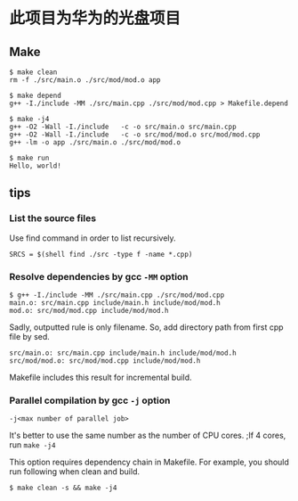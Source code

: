 # 此项目为华为的光盘项目

## Make

~~~
$ make clean
rm -f ./src/main.o ./src/mod/mod.o app

$ make depend
g++ -I./include -MM ./src/main.cpp ./src/mod/mod.cpp > Makefile.depend

$ make -j4
g++ -O2 -Wall -I./include   -c -o src/main.o src/main.cpp
g++ -O2 -Wall -I./include   -c -o src/mod/mod.o src/mod/mod.cpp
g++ -lm -o app ./src/main.o ./src/mod/mod.o

$ make run
Hello, world!
~~~


## tips

### List the source files
Use find command in order to list recursively.

~~~
SRCS = $(shell find ./src -type f -name *.cpp)
~~~

### Resolve dependencies by gcc `-MM` option

~~~
$ g++ -I./include -MM ./src/main.cpp ./src/mod/mod.cpp
main.o: src/main.cpp include/main.h include/mod/mod.h
mod.o: src/mod/mod.cpp include/mod/mod.h
~~~

Sadly, outputted rule is only filename.
So, add directory path from first cpp file by sed.

~~~
src/main.o: src/main.cpp include/main.h include/mod/mod.h
src/mod/mod.o: src/mod/mod.cpp include/mod/mod.h
~~~

Makefile includes this result for incremental build.

### Parallel compilation by gcc `-j` option
`-j<max number of parallel job>`

It's better to use the same number as the number of CPU cores.
;If 4 cores, run `make -j4`

This option requires dependency chain in Makefile.
For example, you should run following when clean and build.

~~~
$ make clean -s && make -j4
~~~

